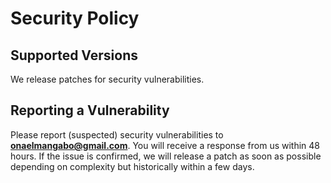 # Security Policy

## Supported Versions

We release patches for security vulnerabilities.

## Reporting a Vulnerability

Please report (suspected) security vulnerabilities to
**[onaelmangabo@gmail.com](onaelmangabo@gmail.com)**. You will receive a response from
us within 48 hours. If the issue is confirmed, we will release a patch as soon
as possible depending on complexity but historically within a few days.
